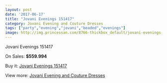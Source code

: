 ```yaml
---
layout: post
date: '2017-06-17'
title: "Jovani Evenings 151417"
category: Jovani Evening and Couture Dresses
tags: ["party","evening","jovani","beaded","evenings"]
image: http://img.princessan.com/8766-thickbox_default/jovani-evenings-151417.jpg
---
```

Jovani Evenings 151417

On Sales: **$559.994**
<a href="https://www.princessan.com/en/jovani-evening-and-couture-dresses/3851-jovani-evenings-151417.html"><amp-img layout="responsive" width="600" height="600" src="//img.princessan.com/8766-thickbox_default/jovani-evenings-151417.jpg" alt="Jovani Evenings 151417 0" /></a>

Buy it: [Jovani Evenings 151417](https://www.princessan.com/en/jovani-evening-and-couture-dresses/3851-jovani-evenings-151417.html "Jovani Evenings 151417")

View more: [Jovani Evening and Couture Dresses](https://www.princessan.com/en/27-jovani-evening-and-couture-dresses "Jovani Evening and Couture Dresses")